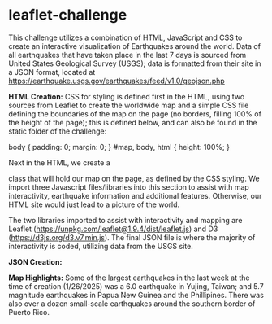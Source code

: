 # leaflet-challenge

This challenge utilizes a combination of HTML, JavaScript and CSS to create an interactive visualization of Earthquakes around the world. Data of all earthquakes that have taken place in the last 7 days is sourced from United States Geological Survey (USGS); data is formatted from their site in a JSON format, located at https://earthquake.usgs.gov/earthquakes/feed/v1.0/geojson.php

**HTML Creation:**
CSS for styling is defined first in the HTML, using two sources from Leaflet to create the worldwide map and a simple CSS file defining the boundaries of the map on the page (no borders, filling 100% of the height of the page); this is defined below, and can also be found in the static folder of the challenge:

body {
  padding: 0;
  margin: 0;
}
#map,
body,
html {
  height: 100%;
}

Next in the HTML, we create a *<div>* class that will hold our map on the page, as defined by the CSS styling. We import three Javascript files/libraries into this section to assist with map interactivity, earthquake information and additional features. Otherwise, our HTML site would just lead to a picture of the world.

The two libraries imported to assist with interactivity and mapping are Leaflet (https://unpkg.com/leaflet@1.9.4/dist/leaflet.js) and D3 (https://d3js.org/d3.v7.min.js). The final JSON file is where the majority of interactivity is coded, utilizing data from the USGS site.

**JSON Creation:**


**Map Highlights:**
Some of the largest earthquakes in the last week at the time of creation (1/26/2025) was a 6.0 earthquake in Yujing, Taiwan; and 5.7 magnitude earthquakes in Papua New Guinea and the Phillipines. There was also over a dozen small-scale earthquakes around the southern border of Puerto Rico.
